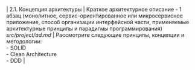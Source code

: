 | 2.1. Концепция архитектуры | Краткое архитектурное описание - 1 абзац (монолитное, сервис-ориентированное или микросервисное приложение, способ организации интерфейсной части, применяемые архитектурные принципы и парадигмы программирования) <br/> *src/project/ad.md* | Рассмотрите следующие принципы, концепции и методологии: <br/> - SOLID <br/> - Clean Architecture <br/> - DDD |
